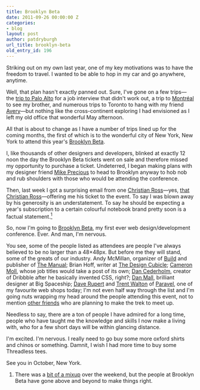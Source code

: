 ```yaml
---
title: Brooklyn Beta
date: 2011-09-26 00:00:00 Z
categories:
- blog
layout: post
author: patdryburgh
url_title: brooklyn-beta
old_entry_id: 196
---
```


Striking out on my own last year, one of my key motivations was to have the freedom to travel. I wanted to be able to hop in my car and go anywhere, anytime.

Well, that plan hasn't exactly panned out. Sure, I've gone on a few trips—the [trip to Palo Alto](http://www.youtube.com/watch?v=we7vYyhFYhQ) for a job interview that didn't work out, a trip to [Montréal](http://patdryburgh.com/blog/montreal-easter-2010/) to see my brother, and numerous trips to Toronto to hang with my friend [Avery](http://averyedison.com)—but nothing like the cross-continent exploring I had envisioned as I left my old office that wonderful May afternoon.

All that is about to change as I have a number of trips lined up for the coming months, the first of which is to the wonderful city of New York, New York to attend this year's [Brooklyn Beta](http://brooklynbeta.org/2011).

I, like thousands of other designers and developers, blinked at exactly 12 noon the day the Brooklyn Beta tickets went on sale and therefore missed my opportunity to purchase a ticket. Undeterred, I began making plans with my designer friend [Mike Precious](http://mikeprecious.com) to head to Brooklyn anyway to hob nob and rub shoulders with those who would be attending the conference.

Then, last week I got a surprising email from one [Christian Ross](http://www.christianross.net/)—yes, [that Christian Ross](http://dribbble.com/shots/271497-Flip-Clock-Redux?list=following#comment-682911)—offering me his ticket to the event. To say I was blown away by his generosity is an understatement. To say he should be expecting a year's subscription to a certain colourful notebook brand pretty soon is a factual statement.<a href="#fn0001"><sup>1</sup></a>

So, now I'm going to [Brooklyn Beta](http://brooklynbeta.org/2011), my first ever web design/development conference. Ever. And man, I'm nervous.

You see, some of the people listed as attendees are people I've always believed to be no larger than a 48&#215;48px. But before me they will stand, some of the greats of our industry. Andy McMillan, organizer of [Build](http://2011.buildconf.com/) and publisher of [The Manual](http://alwaysreadthemanual.com/); Brian Hoff, writer at [The Design Cubicle](http://www.thedesigncubicle.com/); [Cameron Moll](http://cameronmoll.com/), whose job titles would take a post of its own; [Dan Cederholm](http://simplebits.com/), creator of Dribbble after he basically invented CSS, right?; [Dan Mall](http://www.danielmall.com/), brilliant designer at Big Spaceship; [Dave Rupert](http://daverupert.com) and [Trent Walton](http://trentwalton.com) of [Paravel](http://paravelinc.com), one of my favourite web shops today; I'm not even half way through the list and I'm going nuts wrapping my head around the people attending this event, not to mention [other friends](http://irontoiron.com) who are planning to make the trek to meet up.

Needless to say, there are a ton of people I have admired for a long time, people who have taught me the knowledge and skills I now make a living with, who for a few short days will be within glancing distance.

I'm excited. I'm nervous. I really need to go buy some more oxford shirts and chinos or something. Damnit, I wish I had more time to buy some Threadless tees.

See you in October, New York.

<div id="footnote">
	<ol>
		<li id="#fn0001">There was a <a href="https://twitter.com/patdryburgh/status/118050191881416706">bit of a mixup</a> over the weekend, but the people at Brooklyn Beta have gone above and beyond to make things right.</li>
	</ol>
</div>